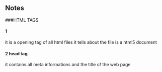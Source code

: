 ## Notes
###HTML TAGS
#### 1 <!DOCTYPE HTML> 
it is a opening tag of all html files it tells about the file is a html5 document
#### 2 head tag 
it contains all meta informations and the title of the web page
